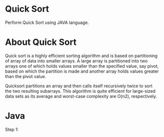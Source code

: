 # Quick Sort
Perform Quick Sort using JAVA language.

# About Quick Sort
Quick sort is a highly efficient sorting algorithm and is based on partitioning of array of data into smaller arrays. A large array is partitioned into two arrays
one of which holds values smaller than the specified value, say pivot, based on which the partition is made and another array holds values greater than the pivot value.

Quicksort partitions an array and then calls itself recursively twice to sort the two resulting subarrays. This algorithm is quite efficient for large-sized data sets 
as its average and worst-case complexity are O(n2), respectively.



# Java
   Step 1: 
